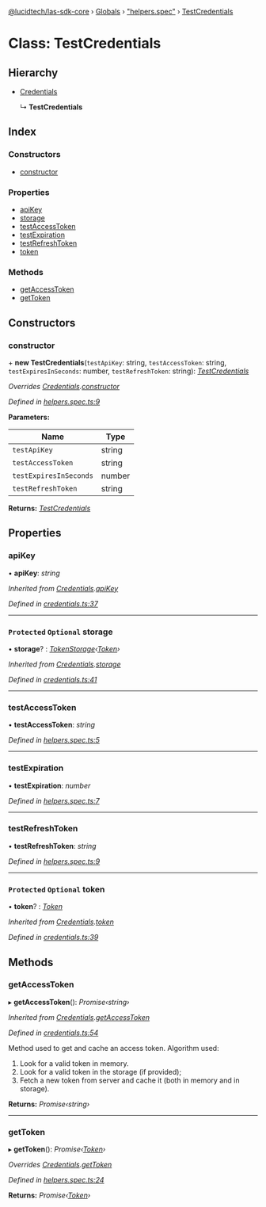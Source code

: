 [@lucidtech/las-sdk-core](../README.md) › [Globals](../globals.md) › ["helpers.spec"](../modules/_helpers_spec_.md) › [TestCredentials](_helpers_spec_.testcredentials.md)

# Class: TestCredentials

## Hierarchy

* [Credentials](_credentials_.credentials.md)

  ↳ **TestCredentials**

## Index

### Constructors

* [constructor](_helpers_spec_.testcredentials.md#constructor)

### Properties

* [apiKey](_helpers_spec_.testcredentials.md#apikey)
* [storage](_helpers_spec_.testcredentials.md#protected-optional-storage)
* [testAccessToken](_helpers_spec_.testcredentials.md#testaccesstoken)
* [testExpiration](_helpers_spec_.testcredentials.md#testexpiration)
* [testRefreshToken](_helpers_spec_.testcredentials.md#testrefreshtoken)
* [token](_helpers_spec_.testcredentials.md#protected-optional-token)

### Methods

* [getAccessToken](_helpers_spec_.testcredentials.md#getaccesstoken)
* [getToken](_helpers_spec_.testcredentials.md#gettoken)

## Constructors

###  constructor

\+ **new TestCredentials**(`testApiKey`: string, `testAccessToken`: string, `testExpiresInSeconds`: number, `testRefreshToken`: string): *[TestCredentials](_helpers_spec_.testcredentials.md)*

*Overrides [Credentials](_credentials_.credentials.md).[constructor](_credentials_.credentials.md#protected-constructor)*

*Defined in [helpers.spec.ts:9](https://github.com/LucidtechAI/las-sdk-js/blob/3e32c37/packages/las-sdk-core/src/helpers.spec.ts#L9)*

**Parameters:**

Name | Type |
------ | ------ |
`testApiKey` | string |
`testAccessToken` | string |
`testExpiresInSeconds` | number |
`testRefreshToken` | string |

**Returns:** *[TestCredentials](_helpers_spec_.testcredentials.md)*

## Properties

###  apiKey

• **apiKey**: *string*

*Inherited from [Credentials](_credentials_.credentials.md).[apiKey](_credentials_.credentials.md#apikey)*

*Defined in [credentials.ts:37](https://github.com/LucidtechAI/las-sdk-js/blob/3e32c37/packages/las-sdk-core/src/credentials.ts#L37)*

___

### `Protected` `Optional` storage

• **storage**? : *[TokenStorage](../interfaces/_storage_.tokenstorage.md)‹[Token](_credentials_.token.md)›*

*Inherited from [Credentials](_credentials_.credentials.md).[storage](_credentials_.credentials.md#protected-optional-storage)*

*Defined in [credentials.ts:41](https://github.com/LucidtechAI/las-sdk-js/blob/3e32c37/packages/las-sdk-core/src/credentials.ts#L41)*

___

###  testAccessToken

• **testAccessToken**: *string*

*Defined in [helpers.spec.ts:5](https://github.com/LucidtechAI/las-sdk-js/blob/3e32c37/packages/las-sdk-core/src/helpers.spec.ts#L5)*

___

###  testExpiration

• **testExpiration**: *number*

*Defined in [helpers.spec.ts:7](https://github.com/LucidtechAI/las-sdk-js/blob/3e32c37/packages/las-sdk-core/src/helpers.spec.ts#L7)*

___

###  testRefreshToken

• **testRefreshToken**: *string*

*Defined in [helpers.spec.ts:9](https://github.com/LucidtechAI/las-sdk-js/blob/3e32c37/packages/las-sdk-core/src/helpers.spec.ts#L9)*

___

### `Protected` `Optional` token

• **token**? : *[Token](_credentials_.token.md)*

*Inherited from [Credentials](_credentials_.credentials.md).[token](_credentials_.credentials.md#protected-optional-token)*

*Defined in [credentials.ts:39](https://github.com/LucidtechAI/las-sdk-js/blob/3e32c37/packages/las-sdk-core/src/credentials.ts#L39)*

## Methods

###  getAccessToken

▸ **getAccessToken**(): *Promise‹string›*

*Inherited from [Credentials](_credentials_.credentials.md).[getAccessToken](_credentials_.credentials.md#getaccesstoken)*

*Defined in [credentials.ts:54](https://github.com/LucidtechAI/las-sdk-js/blob/3e32c37/packages/las-sdk-core/src/credentials.ts#L54)*

Method used to get and cache an access token. Algorithm used:
1. Look for a valid token in memory.
2. Look for a valid token in the storage (if provided);
3. Fetch a new token from server and cache it (both in memory and in storage).

**Returns:** *Promise‹string›*

___

###  getToken

▸ **getToken**(): *Promise‹[Token](_credentials_.token.md)›*

*Overrides [Credentials](_credentials_.credentials.md).[getToken](_credentials_.credentials.md#protected-abstract-gettoken)*

*Defined in [helpers.spec.ts:24](https://github.com/LucidtechAI/las-sdk-js/blob/3e32c37/packages/las-sdk-core/src/helpers.spec.ts#L24)*

**Returns:** *Promise‹[Token](_credentials_.token.md)›*
